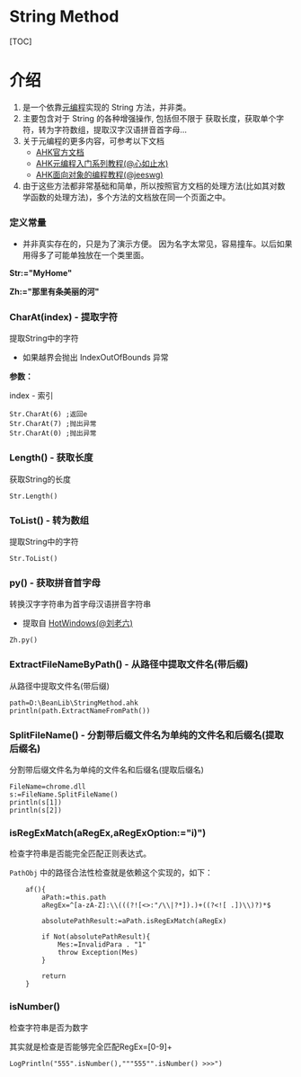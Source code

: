 # String Method

[TOC]
# 介绍
1.  是一个依靠[元编程](http://xrvu_zen.gitee.io/wyagd001.github.io/docs/Objects.htm#Meta_Functions)实现的 String 方法，并非类。
2.  主要包含对于 String 的各种增强操作, 包括但不限于 获取长度，获取单个字符，转为字符数组，提取汉字汉语拼音首字母...
3.  关于元编程的更多内容，可参考以下文档
    - [AHK官方文档](https://autohotkey.com/docs/Objects.htm#Meta_Functions)
    - [AHK元编程入门系列教程(@心如止水)](https://zhuanlan.zhihu.com/AHKZen)
    - [AHK面向对象的编程教程(@jeeswg)](https://www.autohotkey.com/boards/viewtopic.php?f=7&t=54588)
4.  由于这些方法都非常基础和简单，所以按照官方文档的处理方法(比如其对数学函数的处理方法)，多个方法的文档放在同一个页面之中。

### 定义常量
- 并非真实存在的，只是为了演示方便。
因为名字太常见，容易撞车。以后如果用得多了可能单独放在一个类里面。

**Str:="MyHome"**

**Zh:="那里有条美丽的河"**

### CharAt(index) - 提取字符

提取String中的字符

- 如果越界会抛出 IndexOutOfBounds 异常

**参数：**

index - 索引

``` autohotkey
Str.CharAt(6) ;返回e
Str.CharAt(7) ;抛出异常
Str.CharAt(0) ;抛出异常
```

### Length() - 获取长度

获取String的长度

``` autohotkey
Str.Length()
```

### ToList() - 转为数组

提取String中的字符

``` autohotkey
Str.ToList()
```


### py() - 获取拼音首字母

转换汉字字符串为首字母汉语拼音字符串

- 提取自 [HotWindows(@刘老六)](https://www.iplaysoft.com/p/hotwindows)

``` autohotkey
Zh.py()
```

### ExtractFileNameByPath() - 从路径中提取文件名(带后缀)

从路径中提取文件名(带后缀)

```autohotkey
path=D:\BeanLib\StringMethod.ahk
println(path.ExtractNameFromPath())
```

### SplitFileName() - 分割带后缀文件名为单纯的文件名和后缀名(提取后缀名)

分割带后缀文件名为单纯的文件名和后缀名(提取后缀名)

```autohotkey
FileName=chrome.dll
s:=FileName.SplitFileName()
println(s[1])
println(s[2])
```

### isRegExMatch(aRegEx,aRegExOption:="i)")

检查字符串是否能完全匹配正则表达式。

`PathObj` 中的路径合法性检查就是依赖这个实现的，如下：

```autohotkey
	af(){
		aPath:=this.path
		aRegEx=^[a-zA-Z]:\\(((?![<>:"/\\|?*]).)+((?<![ .])\\)?)*$
		
		absolutePathResult:=aPath.isRegExMatch(aRegEx)
		
		if Not(absolutePathResult){
			Mes:=InvalidPara . "1"
			throw Exception(Mes)
		}
		
		return
	}
```

### isNumber()

检查字符串是否为数字

其实就是检查是否能够完全匹配RegEx=[0-9]+

```autohotkey
LogPrintln("555".isNumber(),"""555"".isNumber() >>>")
```